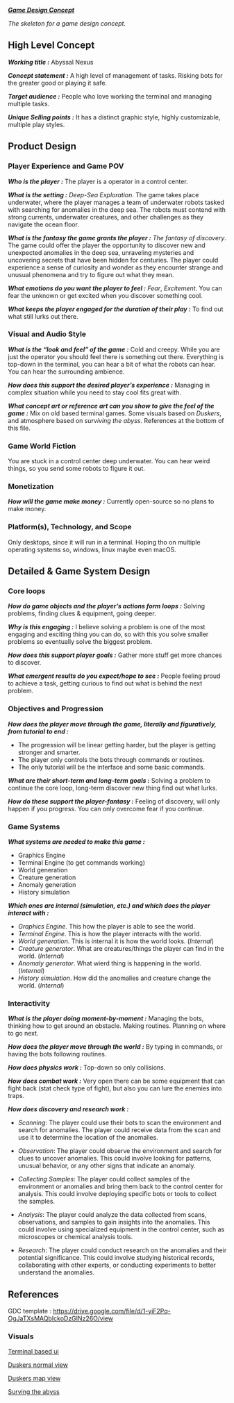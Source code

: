 [***Game Design Concept***](https://drive.google.com/file/d/1-yiF2Pq-OgJaTXsMAQbIckoDzGINz26O/view)

_The skeleton for a game design concept._ 


## High Level Concept

***Working title :*** Abyssal Nexus

***Concept statement :*** A high level of management of tasks. Risking bots for the greater good or playing it safe.

***Target audience :*** People who love working the terminal and managing multiple tasks.

***Unique Selling points :*** It has a distinct graphic style, highly customizable, multiple play styles.

## Product Design

### Player Experience and Game POV
***Who is the player :*** The player is a operator in a control center.

***What is the setting :*** _Deep-Sea Exploration_. The game takes place underwater, where the player manages a team of underwater robots tasked with searching for anomalies in the deep sea. The robots must contend with strong currents, underwater creatures, and other challenges as they navigate the ocean floor.

***What is the fantasy the game grants the player :*** _The fantasy of discovery_. The game could offer the player the opportunity to discover new and unexpected anomalies in the deep sea, unraveling mysteries and uncovering secrets that have been hidden for centuries. The player could experience a sense of curiosity and wonder as they encounter strange and unusual phenomena and try to figure out what they mean.

***What emotions do you want the player to feel :*** _Fear_, _Excitement_. You can fear the unknown or get excited when you discover something cool.

***What keeps the player engaged for the duration of their play :*** To find out what still lurks out there.

### Visual and Audio Style

***What is the “look and feel” of the game :*** Cold and creepy. While you are just the operator you should feel there is something out there. Everything is top-down in the terminal, you can hear a bit of what the robots can hear. You can hear the surrounding ambience.

***How does this support the desired player’s experience :*** Managing in complex situation while you need to stay cool fits great with.

***What concept art or reference art can you show to give the feel of the game :*** Mix on old based terminal games. Some visuals based on _Duskers_, and atmosphere based on _surviving the abyss_. References at the bottom of this file.

### Game World Fiction
You are stuck in a control center deep underwater. You can hear weird things, so you send some robots to figure it out.  

### Monetization
***How will the game make money :*** Currently open-source so no plans to make money.

### Platform(s), Technology, and Scope 
Only desktops, since it will run in a terminal. Hoping tho on multiple operating systems so, windows, linux maybe even macOS.

## Detailed & Game System Design

### Core loops
***How do game objects and the player’s actions form loops :*** Solving problems, finding clues & equipment, going deeper.

***Why is this engaging :*** I believe solving a problem is one of the most engaging and exciting thing you can do, so with this you solve smaller problems so eventually solve the biggest problem.

***How does this support player goals :*** Gather more stuff get more chances to discover.

***What emergent results do you expect/hope to see :*** People feeling proud to achieve a task, getting curious to find out what is behind the next problem.

### Objectives and Progression
***How does the player move through the game, literally and figuratively, from tutorial to end :*** 
* The progression will be linear getting harder, but the player is getting stronger and smarter.
* The player only controls the bots through commands or routines.
* The only tutorial will be the interface and some basic commands.

***What are their short-term and long-term goals :*** Solving a problem to continue the core loop, long-term discover new thing find out what lurks.

***How do these support the player-fantasy :*** Feeling of discovery, will only happen if you progress. You can only overcome fear if you continue. 


### Game Systems
***What systems are needed to make this game :***
* Graphics Engine
* Terminal Engine (to get commands working)
* World generation
* Creature generation
* Anomaly generation
* History simulation

***Which ones are internal (simulation, etc.) and which does the player interact with :***
* _Graphics Engine_. This how the player is able to see the world.
* _Terminal Engine_. This is how the player interacts with the world.
* _World generation_. This is internal it is how the world looks. (_Internal_)
* _Creature generator_. What are creatures/things the player can find in the world. (_Internal_)
* _Anomaly generator_. What wierd thing is happening in the world. (_Internal_)
* _History simulation_. How did the anomalies and creature change the world. (_Internal_)


### Interactivity
***What is the player doing moment-by-moment :*** Managing the bots, thinking how to get around an obstacle. Making routines. Planning on where to go next.

***How does the player move through the world :*** By typing in commands, or having the bots following routines.

***How does physics work :*** Top-down so only collisions.

***How does combat work :*** Very open there can be some equipment that can fight back (stat check type of fight), but also you can lure the enemies into traps. 

***How does discovery and research work :***
- _Scanning_: The player could use their bots to scan the environment and search for anomalies. The player could receive data from the scan and use it to determine the location of the anomalies.

- _Observation_: The player could observe the environment and search for clues to uncover anomalies. This could involve looking for patterns, unusual behavior, or any other signs that indicate an anomaly.
 
- _Collecting Samples_: The player could collect samples of the environment or anomalies and bring them back to the control center for analysis. This could involve deploying specific bots or tools to collect the samples.

- _Analysis_: The player could analyze the data collected from scans, observations, and samples to gain insights into the anomalies. This could involve using specialized equipment in the control center, such as microscopes or chemical analysis tools.

- _Research_: The player could conduct research on the anomalies and their potential significance. This could involve studying historical records, collaborating with other experts, or conducting experiments to better understand the anomalies.




## References
GDC template : https://drive.google.com/file/d/1-yiF2Pq-OgJaTXsMAQbIckoDzGINz26O/view

### Visuals

[Terminal based ui](https://www.google.com/url?sa=i&url=https%3A%2F%2Fstackoverflow.com%2Fquestions%2F2754576%2Fcan-anyone-suggest-a-java-or-scala-dos-terminal-based-ui-framework&psig=AOvVaw2IAIVwEF6D3jElJ0ffLbwt&ust=1677723627103000&source=images&cd=vfe&ved=0CBAQjRxqFwoTCPjZnNjVuf0CFQAAAAAdAAAAABAE)

[Duskers normal view](https://www.google.com/url?sa=i&url=https%3A%2F%2Fwww.wired.com%2F2016%2F05%2Fduskers-review%2F&psig=AOvVaw3pProJf7gXtAWwagOSkNix&ust=1677719984300000&source=images&cd=vfe&ved=0CBAQjRxqFwoTCOC5rI_Iuf0CFQAAAAAdAAAAABAE)

[Duskers map view](https://www.google.com/url?sa=i&url=https%3A%2F%2Fwww.wired.com%2F2016%2F05%2Fduskers-review%2F&psig=AOvVaw3pProJf7gXtAWwagOSkNix&ust=1677719984300000&source=images&cd=vfe&ved=0CBAQjRxqFwoTCOC5rI_Iuf0CFQAAAAAdAAAAABAI)

[Surving the abyss](https://www.google.com/url?sa=i&url=https%3A%2F%2Ffingerguns.net%2Fgames%2F2023%2F01%2F17%2Fsurviving-the-abyss-early-access-review-pc-down-where-its-wetter%2F&psig=AOvVaw0-dCuKFgPaaEzWW-WyEk6U&ust=1677720067677000&source=images&cd=vfe&ved=0CBAQjRxqFwoTCKidibfIuf0CFQAAAAAdAAAAABAU)